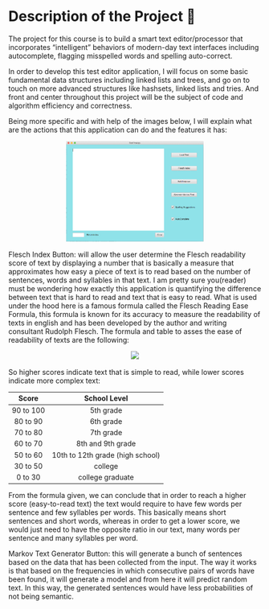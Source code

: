 # Description of the Project 🧰

The project for this course is to build a smart text editor/processor that incorporates “intelligent” behaviors of modern-day text interfaces including autocomplete, flagging misspelled words and spelling auto-correct.

In order to develop this test editor application, I will focus on some basic fundamental data structures including linked lists and trees, and go on to touch on more advanced structures like hashsets, linked lists and tries. And front and center throughout this project will be the subject of code and algorithm efficiency and correctness.

Being more specific and with help of the images below, I will explain what are the actions that this application can do and the features it has:

<p align="center">
    <img src="https://github.com/Jplaudir8/OOP-in-Java/blob/master/Data%20Structures%20and%20Performance/Screenshot1.png" height=200>
</p>

Flesch Index Button: will allow the user determine the Flesch readability score of text by displaying a number that is basically a measure that approximates how easy a piece of text is to read based on the number of sentences, words and syllables in that text. I am pretty sure you(reader) must be wondering how exactly this application is quantifying the difference between text that is hard to read and text that is easy to read. What is used under the hood here is a famous formula called the Flesch Reading Ease Formula, this formula is known for its accuracy to measure the readability of texts in english and has been developed by the author and writing consultant Rudolph Flesch. The formula and table to asses the ease of readability of texts are the following:

<p align="center">
    <img src="https://render.githubusercontent.com/render/math?math=Fleschscore = 206.835 - 1.015(\frac{NumberOfWords}{NumberOfSentences})-84.6(\frac{NumberOfSyllables}{NumberOfWords})" height=40>
</p>

So higher scores indicate text that is simple to read, while lower scores indicate more complex text:

| Score     | School Level                     |
|:---------:|:--------------------------------:|
| 90 to 100 | 5th grade                        | 
| 80 to 90  | 6th grade                        |  
| 70 to 80  | 7th grade                        |
| 60 to 70  | 8th and 9th grade                |
| 50 to 60  | 10th to 12th grade (high school) |
| 30 to 50  | college                          |
| 0 to 30   | college graduate                 |

From the formula given, we can conclude that in order to reach a higher score (easy-to-read text) the text would require to have few words per sentence and few syllables per words. This basically means short sentences and short words, whereas in order to get a lower score, we would just need to have the opposite ratio in our text, many words per sentence and many syllables per word.

Markov Text Generator Button: this will generate a bunch of sentences based on the data that has been collected from the input. The way it works is that based on the frequencies in which consecutive pairs of words have been found, it will generate a model and from here it will predict random text. In this way, the generated sentences would have less probabilities of not being semantic.